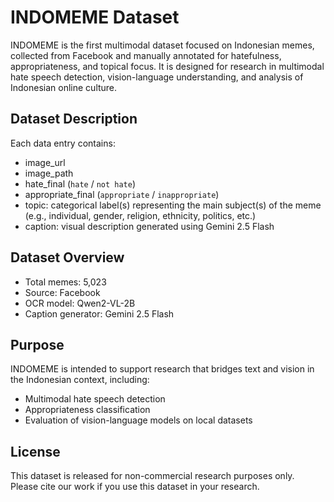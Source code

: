 # INDOMEME Dataset

INDOMEME is the first multimodal dataset focused on Indonesian memes, collected from Facebook and manually annotated for hatefulness, appropriateness, and topical focus. It is designed for research in multimodal hate speech detection, vision-language understanding, and analysis of Indonesian online culture.

## Dataset Description

Each data entry contains:
- image_url
- image_path 
- hate_final (`hate` / `not hate`)  
- appropriate_final (`appropriate` / `inappropriate`)  
- topic: categorical label(s) representing the main subject(s) of the meme (e.g., individual, gender, religion, ethnicity, politics, etc.)
- caption: visual description generated using Gemini 2.5 Flash  

## Dataset Overview

- Total memes: 5,023  
- Source: Facebook
- OCR model: Qwen2-VL-2B  
- Caption generator: Gemini 2.5 Flash  

## Purpose

INDOMEME is intended to support research that bridges text and vision in the Indonesian context, including:
- Multimodal hate speech detection  
- Appropriateness classification  
- Evaluation of vision-language models on local datasets  

## License

This dataset is released for non-commercial research purposes only.  
Please cite our work if you use this dataset in your research.
